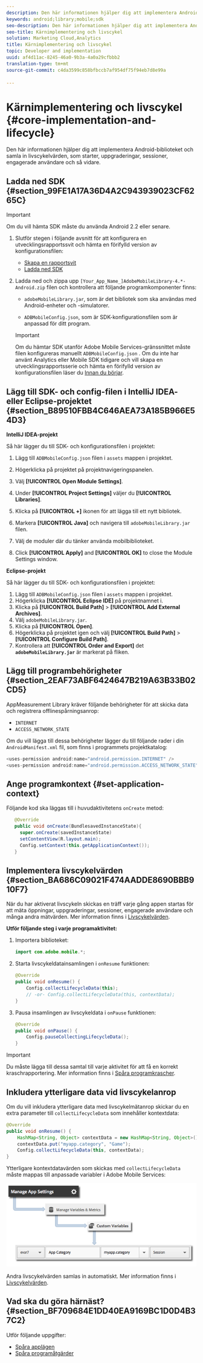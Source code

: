 ```yaml
---
description: Den här informationen hjälper dig att implementera Android-biblioteket och samla in livscykelvärden, som starter, uppgraderingar, sessioner, engagerade användare och så vidare.
keywords: android;library;mobile;sdk
seo-description: Den här informationen hjälper dig att implementera Android-biblioteket och samla in livscykelvärden, som starter, uppgraderingar, sessioner, engagerade användare och så vidare.
seo-title: Kärnimplementering och livscykel
solution: Marketing Cloud,Analytics
title: Kärnimplementering och livscykel
topic: Developer and implementation
uuid: af4d11ac-8245-46a0-9b3a-4a0a29cfbbb2
translation-type: tm+mt
source-git-commit: c4da3599c858bfbccb7af954df75f94eb7d8e99a

---
```



# Kärnimplementering och livscykel {#core-implementation-and-lifecycle}

Den här informationen hjälper dig att implementera Android-biblioteket och samla in livscykelvärden, som starter, uppgraderingar, sessioner, engagerade användare och så vidare.

## Ladda ned SDK {#section_99FE1A17A36D4A2C943939023CF6265C}

>[!IMPORTANT]
>
>Om du vill hämta SDK måste du använda Android 2.2 eller senare.

1. Slutför stegen i följande avsnitt för att konfigurera en utvecklingsrapportssvit och hämta en förifylld version av konfigurationsfilen:

   * [Skapa en rapportsvit](/help/android/getting-started/requirements.md)
   * [Ladda ned SDK](/help/android/getting-started/requirements.md)

1. Ladda ned och zippa upp `[Your_App_Name_]AdobeMobileLibrary-4.*-Android.zip` filen och kontrollera att följande programkomponenter finns:

   * `adobeMobileLibrary.jar`, som är det bibliotek som ska användas med Android-enheter och -simulatorer.

   * `ADBMobileConfig.json`, som är SDK-konfigurationsfilen som är anpassad för ditt program.
   >[!IMPORTANT]
   >
   >Om du hämtar SDK utanför Adobe Mobile Services-gränssnittet måste filen konfigureras manuellt `ADBMobileConfig.json` . Om du inte har använt Analytics eller Mobile SDK tidigare och vill skapa en utvecklingsrapportsserie och hämta en förifylld version av konfigurationsfilen läser du [Innan du börjar](/help/android/getting-started/requirements.md).

## Lägg till SDK- och config-filen i IntelliJ IDEA- eller Eclipse-projektet {#section_B89510FBB4C646AEA73A185B966E54D3}

**IntelliJ IDEA-projekt**

Så här lägger du till SDK- och konfigurationsfilen i projektet:

1. Lägg till `ADBMobileConfig.json` filen i `assets` mappen i projektet.

1. Högerklicka på projektet på projektnavigeringspanelen.
1. Välj **[!UICONTROL Open Module Settings]**.
1. Under **[!UICONTROL Project Settings]** väljer du **[!UICONTROL Libraries]**.
1. Klicka på **[!UICONTROL +]** ikonen för att lägga till ett nytt bibliotek.
1. Markera **[!UICONTROL Java]** och navigera till `adobeMobileLibrary.jar` filen.
1. Välj de moduler där du tänker använda mobilbiblioteket.
1. Click **[!UICONTROL Apply]** and **[!UICONTROL OK]** to close the Module Settings window.

**Eclipse-projekt**

Så här lägger du till SDK- och konfigurationsfilen i projektet:

1. Lägg till `ADBMobileConfig.json` filen i `assets` mappen i projektet.
1. Högerklicka **[!UICONTROL Eclipse IDE]** på projektnamnet i.
1. Klicka på  **[!UICONTROL Build Path]** > **[!UICONTROL Add External Archives]**.
1. Välj `adobeMobileLibrary.jar`.
1. Klicka på **[!UICONTROL Open]**.
1. Högerklicka på projektet igen och välj **[!UICONTROL Build Path]** > **[!UICONTROL Configure Build Path]**.
1. Kontrollera att **[!UICONTROL Order and Export]** det **`adobeMobileLibrary.jar`** är markerat på fliken.

## Lägg till programbehörigheter {#section_2EAF73ABF6424647B219A63B33B02CD5}

AppMeasurement Library kräver följande behörigheter för att skicka data och registrera offlinespårningsanrop:

* `INTERNET`
* `ACCESS_NETWORK_STATE`

Om du vill lägga till dessa behörigheter lägger du till följande rader i din `AndroidManifest.xml` fil, som finns i programmets projektkatalog:

```java
<uses-permission android:name="android.permission.INTERNET" /> 
<uses-permission android:name="android.permission.ACCESS_NETWORK_STATE" />
```

## Ange programkontext {#set-application-context}

Följande kod ska läggas till i huvudaktivitetens `onCreate` metod:

```java
   @Override
   public void onCreate(BundlesavedInstanceState){
     super.onCreate(savedInstanceState)
     setContentView(R.layout.main);
     Config.setContext(this.getApplicationContext());
   }
````

## Implementera livscykelvärden {#section_BA686C09021F474AADDE8690BBB910F7}

När du har aktiverat livscykeln skickas en träff varje gång appen startas för att mäta öppningar, uppgraderingar, sessioner, engagerade användare och många andra mätvärden. Mer information finns i [Livscykelvärden](/help/android/metrics.md).

**Utför följande steg i varje programaktivitet:**

1. Importera biblioteket:

   ```java
   import com.adobe.mobile.*;
   ```

1. Starta livscykeldatainsamlingen i `onResume` funktionen:

   ```java
   @Override 
   public void onResume() { 
       Config.collectLifecycleData(this); 
       // -or- Config.collectLifecycleData(this, contextData); 
   }
   ```

1. Pausa insamlingen av livscykeldata i `onPause` funktionen:

   ```java
   @Override 
   public void onPause() { 
       Config.pauseCollectingLifecycleData(); 
   }
   ```

>[!IMPORTANT]
>
>Du måste lägga till dessa samtal till varje aktivitet för att få en korrekt kraschrapportering. Mer information finns i [Spåra programkrascher](/help/android/analytics-main/crashes.md).

## Inkludera ytterligare data vid livscykelanrop

Om du vill inkludera ytterligare data med livscykelmätanrop skickar du en extra parameter till `collectLifecycleData` som innehåller kontextdata:

```java
@Override 
public void onResume() {
    HashMap<String, Object> contextData = new HashMap<String, Object>(); 
    contextData.put("myapp.category", "Game"); 
    Config.collectLifecycleData(this, contextData); 
}
```

Ytterligare kontextdatavärden som skickas med `collectLifecycleData` måste mappas till anpassade variabler i Adobe Mobile Services:

![](assets/map-variable-lifecycle.png)

Andra livscykelvärden samlas in automatiskt. Mer information finns i [Livscykelvärden](/help/android/metrics.md).

## Vad ska du göra härnäst? {#section_BF709684E1DD40EA9169BC1D0D4B37C2}

Utför följande uppgifter:

* [Spåra applägen](/help/android/analytics-main/states.md)
* [Spåra programåtgärder](/help/android/analytics-main/actions.md)

